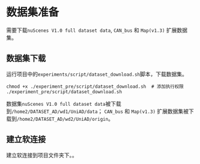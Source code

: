 # 数据集准备

需要下载`nuScenes V1.0 full dataset data`, `CAN_bus` 和 `Map(v1.3)` 扩展数据集。

## 数据集下载

运行项目中的`experiments/script/dataset_download.sh`脚本，下载数据集。

```shell
chmod +x ./experiment_pre/script/dataset_download.sh  # 添加执行权限
./experiment_pre/script/dataset_download.sh
```

数据集`nuScenes V1.0 full dataset data`被下载到`/home2/DATASET_AD/wd1/UniAD/data`； `CAN_bus` 和 `Map(v1.3)` 扩展数据集被下载到`/home2/DATASET_AD/wd2/UniAD/origin`。 

## 建立软连接

建立软连接到项目文件夹下。。